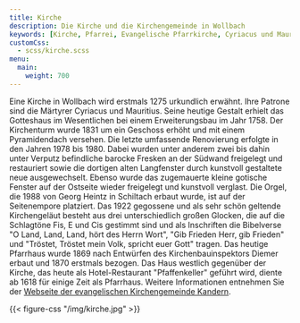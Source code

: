 ```yaml
---
title: Kirche
description: Die Kirche und die Kirchengemeinde in Wollbach
keywords: [Kirche, Pfarrei, Evangelische Pfarrkirche, Cyriacus und Mauritius, Pfarrhaus]
customCss:
  - scss/kirche.scss 
menu:
  main:
    weight: 700
---
```


Eine Kirche in Wollbach wird erstmals 1275 urkundlich erwähnt. Ihre Patrone
sind die Märtyrer Cyriacus und Mauritius. Seine heutige Gestalt erhielt das
Gotteshaus im Wesentlichen bei einem Erweiterungsbau im Jahr 1758. Der
Kirchenturm wurde 1831 um ein Geschoss erhöht und mit einem Pyramidendach
versehen. Die letzte umfassende Renovierung erfolgte in den Jahren 1978
bis 1980. Dabei wurden unter anderem zwei bis dahin unter Verputz befindliche
barocke Fresken an der Südwand freigelegt und restauriert sowie die
dortigen alten Langfenster durch kunstvoll gestaltete neue ausgewechselt.
Ebenso wurde das zugemauerte kleine gotische Fenster auf der Ostseite
wieder freigelegt und kunstvoll verglast. Die Orgel, die 1988 von Georg
Heintz in Schiltach erbaut wurde, ist auf der Seitenempore platziert. Das 1922
gegossene und als sehr schön geltende Kirchengeläut besteht aus drei
unterschiedlich großen Glocken, die auf die Schlagtöne Fis, E und Cis
gestimmt sind und als Inschriften die Bibelverse "O Land, Land, Land, hört
des Herrn Wort", "Gib Frieden Herr, gib Frieden" und "Tröstet, Tröstet mein
Volk, spricht euer Gott" tragen. Das heutige Pfarrhaus wurde 1869 nach
Entwürfen des Kirchenbauinspektors Diemer erbaut und 1870 erstmals bezogen.
Das Haus westlich gegenüber der Kirche, das heute als Hotel-Restaurant
"Pfaffenkeller" geführt wird, diente ab 1618 für einige Zeit als
Pfarrhaus. Weitere Informationen entnehmen Sie der [Webseite der evangelischen
Kirchengemeinde Kandern](http://www.ekikandern.de/).

{{< figure-css "/img/kirche.jpg" >}}
